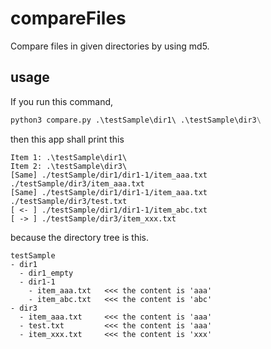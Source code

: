 # compareFiles
Compare files in given directories by using md5.

## usage
If you run this command,
```python
python3 compare.py .\testSample\dir1\ .\testSample\dir3\
```
then this app shall print this
```
Item 1: .\testSample\dir1\
Item 2: .\testSample\dir3\
[Same] ./testSample/dir1/dir1-1/item_aaa.txt    ./testSample/dir3/item_aaa.txt
[Same] ./testSample/dir1/dir1-1/item_aaa.txt    ./testSample/dir3/test.txt
[ <- ] ./testSample/dir1/dir1-1/item_abc.txt
[ -> ] ./testSample/dir3/item_xxx.txt
```
because the directory tree is this.
```
testSample
- dir1
  - dir1_empty
  - dir1-1
    - item_aaa.txt   <<< the content is 'aaa'
    - item_abc.txt   <<< the content is 'abc'
- dir3
  - item_aaa.txt     <<< the content is 'aaa'
  - test.txt         <<< the content is 'aaa'
  - item_xxx.txt     <<< the content is 'xxx'
```
